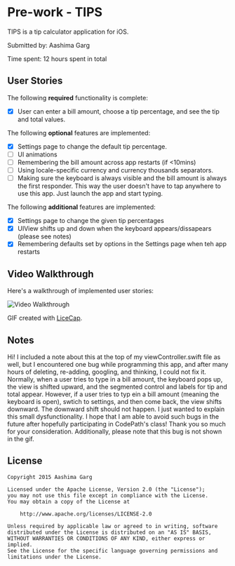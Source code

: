 # Pre-work - TIPS

TIPS is a tip calculator application for iOS.

Submitted by: Aashima Garg

Time spent: 12 hours spent in total

## User Stories

The following **required** functionality is complete:
* [X] User can enter a bill amount, choose a tip percentage, and see the tip and total values.

The following **optional** features are implemented:
* [X] Settings page to change the default tip percentage.
* [ ] UI animations
* [ ] Remembering the bill amount across app restarts (if <10mins)
* [ ] Using locale-specific currency and currency thousands separators.
* [ ] Making sure the keyboard is always visible and the bill amount is always the first responder. This way the user doesn't have to tap anywhere to use this app. Just launch the app and start typing.

The following **additional** features are implemented:

- [X] Settings page to change the given tip percentages 
- [X] UIView shifts up and down when the keyboard appears/dissapears (please see notes) 
- [X] Remembering defaults set by options in the Settings page when teh app restarts

## Video Walkthrough 

Here's a walkthrough of implemented user stories:

<img src='http://i.imgur.com/mX4szIg.gif?1' title='Video Walkthrough' width='' alt='Video Walkthrough' />

GIF created with [LiceCap](http://www.cockos.com/licecap/).

## Notes

Hi! I included a note about this at the top of my viewController.swift file as well, but I encountered one bug while programming this app, and after many hours of deleting, re-adding, googling, and thinking, I could not fix it. Normally, when a user tries to type in a bill amount, the keyboard pops up, the view is shifted upward, and the segmented control and labels for tip and total appear. However, if a user tries to typ ein a bill amount (meaning the keyboard is open), swtich to settings, and then come back, the view shifts downward. The downward shift should not happen. I just wanted to explain this small dysfunctionality. I hope that I am able to avoid such bugs in the future after hopefully participating in CodePath's class! Thank you so much for your consideration. Additionally, please note that this bug is not shown in the gif.

## License

    Copyright 2015 Aashima Garg

    Licensed under the Apache License, Version 2.0 (the "License");
    you may not use this file except in compliance with the License.
    You may obtain a copy of the License at

        http://www.apache.org/licenses/LICENSE-2.0

    Unless required by applicable law or agreed to in writing, software
    distributed under the License is distributed on an "AS IS" BASIS,
    WITHOUT WARRANTIES OR CONDITIONS OF ANY KIND, either express or implied.
    See the License for the specific language governing permissions and
    limitations under the License.
